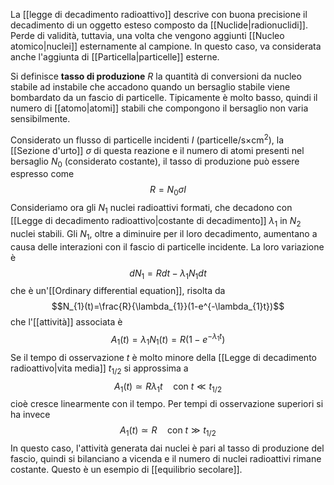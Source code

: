 La [[legge di decadimento radioattivo]] descrive con buona precisione il decadimento di un oggetto esteso composto da [[Nuclide|radionuclidi]]. Perde di validità, tuttavia, una volta che vengono aggiunti [[Nucleo atomico|nuclei]] esternamente al campione. In questo caso, va considerata anche l'aggiunta di [[Particella|particelle]] esterne.

Si definisce **tasso di produzione** $R$ la quantità di conversioni da nucleo stabile ad instabile che accadono quando un bersaglio stabile viene bombardato da un fascio di particelle. Tipicamente è molto basso, quindi il numero di [[atomo|atomi]] stabili che compongono il bersaglio non varia sensibilmente. 

Considerato un flusso di particelle incidenti $I$ (particelle/s$\times$cm$^{2}$), la [[Sezione d'urto]] $\sigma$ di questa reazione e il numero di atomi presenti nel bersaglio $N_{0}$ (considerato costante), il tasso di produzione può essere espresso come
$$R=N_{0}\sigma I$$
Consideriamo ora gli $N_{1}$ nuclei radioattivi formati, che decadono con [[Legge di decadimento radioattivo|costante di decadimento]] $\lambda_{1}$ in $N_{2}$ nuclei stabili. Gli $N_{1}$, oltre a diminuire per il loro decadimento, aumentano a causa delle interazioni con il fascio di particelle incidente. La loro variazione è
$$dN_{1}=Rdt-\lambda_{1}N_{1}dt$$
che è un'[[Ordinary differential equation]], risolta da
$$N_{1}(t)=\frac{R}{\lambda_{1}}(1-e^{-\lambda_{1}t})$$
che l'[[attività]] associata è
$$A_{1}(t)=\lambda_{1}N_{1}(t)=R(1-e^{-\lambda_{1}t})$$
Se il tempo di osservazione $t$ è molto minore della [[Legge di decadimento radioattivo|vita media]] $t_{1/2}$ si approssima a
$$A_{1}(t)\simeq R\lambda_{1}t \quad\text{con }t\ll t_{1/2}$$
cioè cresce linearmente con il tempo. Per tempi di osservazione superiori si ha invece
$$A_{1}(t)\simeq R \quad \text{con }t\gg t_{1/2}$$
In questo caso, l'attività generata dai nuclei è pari al tasso di produzione del fascio, quindi si bilanciano a vicenda e il numero di nuclei radioattivi rimane costante. Questo è un esempio di [[equilibrio secolare]].